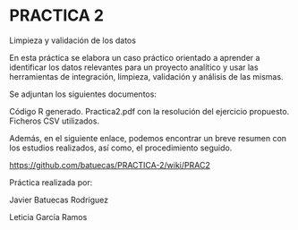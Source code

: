 # PRACTICA 2
Limpieza y validación de los datos

En esta práctica se elabora un caso práctico orientado a aprender a identificar los datos relevantes para un proyecto analítico y usar las herramientas de integración, limpieza, validación y análisis de las mismas.

Se adjuntan los siguientes documentos:

Código R generado.
Practica2.pdf con la resolución del ejercicio propuesto.
Ficheros CSV utilizados.

Además, en el siguiente enlace, podemos encontrar un breve resumen con los estudios realizados, así como, el procedimiento seguido.

https://github.com/batuecas/PRACTICA-2/wiki/PRAC2

Práctica realizada por: 

Javier Batuecas Rodríguez

Leticia García Ramos
